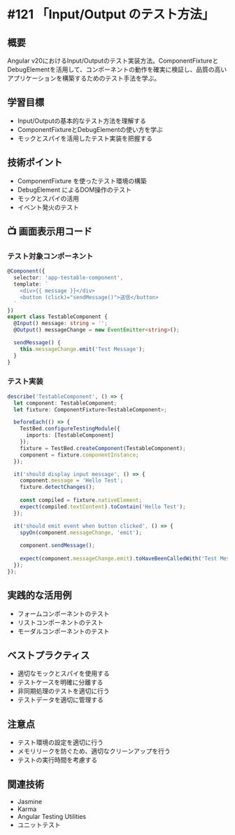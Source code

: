 # #121 「Input/Output のテスト方法」

## 概要
Angular v20におけるInput/Outputのテスト実装方法。ComponentFixtureとDebugElementを活用して、コンポーネントの動作を確実に検証し、品質の高いアプリケーションを構築するためのテスト手法を学ぶ。

## 学習目標
- Input/Outputの基本的なテスト方法を理解する
- ComponentFixtureとDebugElementの使い方を学ぶ
- モックとスパイを活用したテスト実装を把握する

## 技術ポイント
- ComponentFixture を使ったテスト環境の構築
- DebugElement によるDOM操作のテスト
- モックとスパイの活用
- イベント発火のテスト

## 📺 画面表示用コード

### テスト対象コンポーネント
```typescript
@Component({
  selector: 'app-testable-component',
  template: `
    <div>{{ message }}</div>
    <button (click)="sendMessage()">送信</button>
  `
})
export class TestableComponent {
  @Input() message: string = '';
  @Output() messageChange = new EventEmitter<string>();

  sendMessage() {
    this.messageChange.emit('Test Message');
  }
}
```

### テスト実装
```typescript
describe('TestableComponent', () => {
  let component: TestableComponent;
  let fixture: ComponentFixture<TestableComponent>;

  beforeEach(() => {
    TestBed.configureTestingModule({
      imports: [TestableComponent]
    });
    fixture = TestBed.createComponent(TestableComponent);
    component = fixture.componentInstance;
  });

  it('should display input message', () => {
    component.message = 'Hello Test';
    fixture.detectChanges();
    
    const compiled = fixture.nativeElement;
    expect(compiled.textContent).toContain('Hello Test');
  });

  it('should emit event when button clicked', () => {
    spyOn(component.messageChange, 'emit');
    
    component.sendMessage();
    
    expect(component.messageChange.emit).toHaveBeenCalledWith('Test Message');
  });
});
```

## 実践的な活用例
- フォームコンポーネントのテスト
- リストコンポーネントのテスト
- モーダルコンポーネントのテスト

## ベストプラクティス
- 適切なモックとスパイを使用する
- テストケースを明確に分離する
- 非同期処理のテストを適切に行う
- テストデータを適切に管理する

## 注意点
- テスト環境の設定を適切に行う
- メモリリークを防ぐため、適切なクリーンアップを行う
- テストの実行時間を考慮する

## 関連技術
- Jasmine
- Karma
- Angular Testing Utilities
- ユニットテスト

